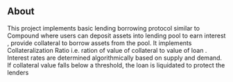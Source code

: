 ## About 
This project implements basic lending borrowing protocol similar to Compound where users can deposit assets into lending pool to earn interest , provide collateral to borrow assets from the pool. It implements Collateralization Ratio i.e. ration of value of collateral to value of loan . Interest rates are determined algorithmically based on supply and demand. If collateral value falls below a threshold, the loan is liquidated to protect the lenders
